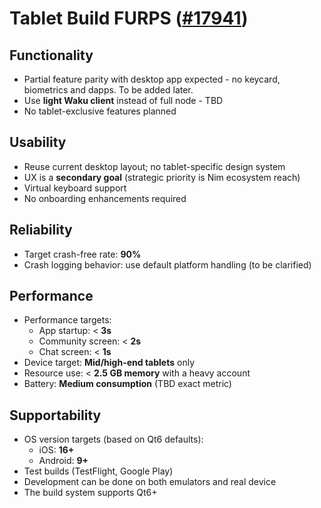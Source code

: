 # Tablet Build FURPS ([#17941](https://github.com/status-im/status-desktop/issues/17941))

## Functionality
- Partial feature parity with desktop app expected - no keycard, biometrics and dapps. To be added later.
- Use **light Waku client** instead of full node - TBD
- No tablet-exclusive features planned

## Usability
- Reuse current desktop layout; no tablet-specific design system
- UX is a **secondary goal** (strategic priority is Nim ecosystem reach)
- Virtual keyboard support
- No onboarding enhancements required

## Reliability
- Target crash-free rate: **90%**
- Crash logging behavior: use default platform handling (to be clarified)

## Performance
- Performance targets:
  - App startup: < **3s**
  - Community screen: < **2s**
  - Chat screen: < **1s**
- Device target: **Mid/high-end tablets** only
- Resource use: < **2.5 GB memory** with a heavy account
- Battery: **Medium consumption** (TBD exact metric)

## Supportability
- OS version targets (based on Qt6 defaults):
  - iOS: **16+**
  - Android: **9+**
- Test builds (TestFlight, Google Play)
- Development can be done on both emulators and real device
- The build system supports Qt6+